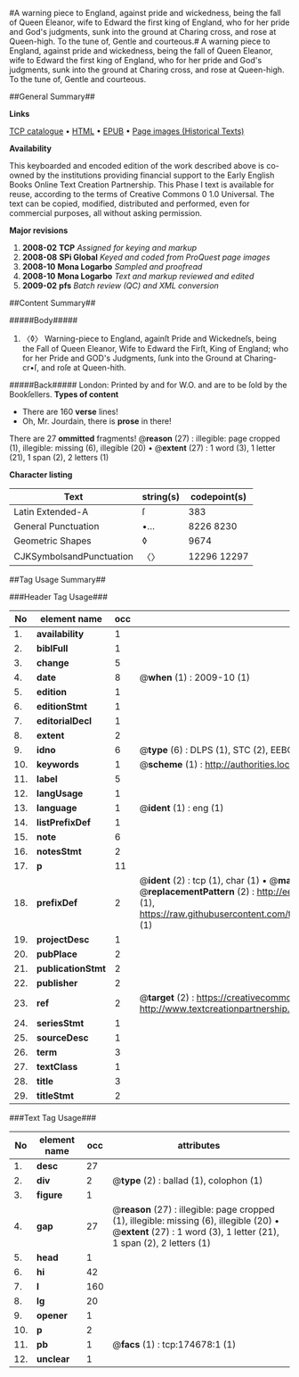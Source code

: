 #A warning piece to England, against pride and wickedness, being the fall of Queen Eleanor, wife to Edward the first king of England, who for her pride and God's judgments, sunk into the ground at Charing cross, and rose at Queen-high. To the tune of, Gentle and courteous.#
A warning piece to England, against pride and wickedness, being the fall of Queen Eleanor, wife to Edward the first king of England, who for her pride and God's judgments, sunk into the ground at Charing cross, and rose at Queen-high. To the tune of, Gentle and courteous.

##General Summary##

**Links**

[TCP catalogue](http://www.ota.ox.ac.uk/tcp/)  • 
[HTML](http://tei.it.ox.ac.uk/tcp/Texts-HTML/free/B06/B06764.html)  • 
[EPUB](http://tei.it.ox.ac.uk/tcp/Texts-EPUB/free/B06/B06764.epub) • 
[Page images (Historical Texts)](https://data.historicaltexts.jisc.ac.uk/view?pubId=eebo-47012711e&pageId=eebo-47012711e-174678-1)

**Availability**

This keyboarded and encoded edition of the
	       work described above is co-owned by the institutions
	       providing financial support to the Early English Books
	       Online Text Creation Partnership. This Phase I text is
	       available for reuse, according to the terms of Creative
	       Commons 0 1.0 Universal. The text can be copied,
	       modified, distributed and performed, even for
	       commercial purposes, all without asking permission.

**Major revisions**

1. __2008-02__ __TCP__ *Assigned for keying and markup*
1. __2008-08__ __SPi Global__ *Keyed and coded from ProQuest page images*
1. __2008-10__ __Mona Logarbo__ *Sampled and proofread*
1. __2008-10__ __Mona Logarbo__ *Text and markup reviewed and edited*
1. __2009-02__ __pfs__ *Batch review (QC) and XML conversion*

##Content Summary##

#####Body#####

1. 〈◊〉 Warning-piece to England, againſt Pride and Wickedneſs, being the Fall of Queen Eleanor, Wife to Edward the Firſt, King of England; who for her Pride and GOD's Judgments, ſunk into the Ground at Charing-cr•ſ, and roſe at Queen-hith.

#####Back#####
London: Printed by and for W.O. and are to be ſold by the Bookſellers.
**Types of content**

  * There are 160 **verse** lines!
  * Oh, Mr. Jourdain, there is **prose** in there!

There are 27 **ommitted** fragments! 
 @__reason__ (27) : illegible: page cropped (1), illegible: missing (6), illegible (20)  •  @__extent__ (27) : 1 word (3), 1 letter (21), 1 span (2), 2 letters (1)

**Character listing**


|Text|string(s)|codepoint(s)|
|---|---|---|
|Latin Extended-A|ſ|383|
|General Punctuation|•…|8226 8230|
|Geometric Shapes|◊|9674|
|CJKSymbolsandPunctuation|〈〉|12296 12297|

##Tag Usage Summary##

###Header Tag Usage###

|No|element name|occ|attributes|
|---|---|---|---|
|1.|__availability__|1||
|2.|__biblFull__|1||
|3.|__change__|5||
|4.|__date__|8| @__when__ (1) : 2009-10 (1)|
|5.|__edition__|1||
|6.|__editionStmt__|1||
|7.|__editorialDecl__|1||
|8.|__extent__|2||
|9.|__idno__|6| @__type__ (6) : DLPS (1), STC (2), EEBO-CITATION (1), OCLC (1), VID (1)|
|10.|__keywords__|1| @__scheme__ (1) : http://authorities.loc.gov/ (1)|
|11.|__label__|5||
|12.|__langUsage__|1||
|13.|__language__|1| @__ident__ (1) : eng (1)|
|14.|__listPrefixDef__|1||
|15.|__note__|6||
|16.|__notesStmt__|2||
|17.|__p__|11||
|18.|__prefixDef__|2| @__ident__ (2) : tcp (1), char (1)  •  @__matchPattern__ (2) : ([0-9\-]+):([0-9IVX]+) (1), (.+) (1)  •  @__replacementPattern__ (2) : http://eebo.chadwyck.com/downloadtiff?vid=$1&page=$2 (1), https://raw.githubusercontent.com/textcreationpartnership/Texts/master/tcpchars.xml#$1 (1)|
|19.|__projectDesc__|1||
|20.|__pubPlace__|2||
|21.|__publicationStmt__|2||
|22.|__publisher__|2||
|23.|__ref__|2| @__target__ (2) : https://creativecommons.org/publicdomain/zero/1.0/ (1), http://www.textcreationpartnership.org/docs/. (1)|
|24.|__seriesStmt__|1||
|25.|__sourceDesc__|1||
|26.|__term__|3||
|27.|__textClass__|1||
|28.|__title__|3||
|29.|__titleStmt__|2||


###Text Tag Usage###

|No|element name|occ|attributes|
|---|---|---|---|
|1.|__desc__|27||
|2.|__div__|2| @__type__ (2) : ballad (1), colophon (1)|
|3.|__figure__|1||
|4.|__gap__|27| @__reason__ (27) : illegible: page cropped (1), illegible: missing (6), illegible (20)  •  @__extent__ (27) : 1 word (3), 1 letter (21), 1 span (2), 2 letters (1)|
|5.|__head__|1||
|6.|__hi__|42||
|7.|__l__|160||
|8.|__lg__|20||
|9.|__opener__|1||
|10.|__p__|2||
|11.|__pb__|1| @__facs__ (1) : tcp:174678:1 (1)|
|12.|__unclear__|1||
